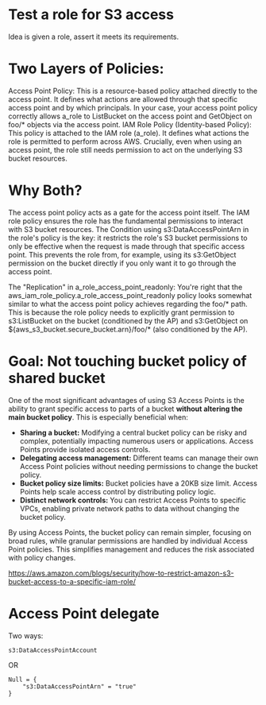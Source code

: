 # Test a role for S3 access

Idea is given a role, assert it meets its requirements.

# Two Layers of Policies:

Access Point Policy: This is a resource-based policy attached directly to the access point. It defines what actions are allowed through that specific access point and by which principals. In your case, your access point policy correctly allows a_role to ListBucket on the access point and GetObject on foo/* objects via the access point.
IAM Role Policy (Identity-based Policy): This policy is attached to the IAM role (a_role). It defines what actions the role is permitted to perform across AWS. Crucially, even when using an access point, the role still needs permission to act on the underlying S3 bucket resources.

# Why Both?

The access point policy acts as a gate for the access point itself.
The IAM role policy ensures the role has the fundamental permissions to interact with S3 bucket resources. The Condition using s3:DataAccessPointArn in the role's policy is the key: it restricts the role's S3 bucket permissions to only be effective when the request is made through that specific access point. This prevents the role from, for example, using its s3:GetObject permission on the bucket directly if you only want it to go through the access point.

The "Replication" in a_role_access_point_readonly: You're right that the aws_iam_role_policy.a_role_access_point_readonly policy looks somewhat similar to what the access point policy achieves regarding the foo/* path. This is because the role policy needs to explicitly grant permission to s3:ListBucket on the bucket (conditioned by the AP) and s3:GetObject on ${aws_s3_bucket.secure_bucket.arn}/foo/* (also conditioned by the AP).

# Goal: Not touching bucket policy of shared bucket

One of the most significant advantages of using S3 Access Points is the ability to grant specific access to parts of a bucket **without altering the main bucket policy**. This is especially beneficial when:

*   **Sharing a bucket:** Modifying a central bucket policy can be risky and complex, potentially impacting numerous users or applications. Access Points provide isolated access controls.
*   **Delegating access management:** Different teams can manage their own Access Point policies without needing permissions to change the bucket policy.
*   **Bucket policy size limits:** Bucket policies have a 20KB size limit. Access Points help scale access control by distributing policy logic.
*   **Distinct network controls:** You can restrict Access Points to specific VPCs, enabling private network paths to data without changing the bucket policy.

By using Access Points, the bucket policy can remain simpler, focusing on broad rules, while granular permissions are handled by individual Access Point policies. This simplifies management and reduces the risk associated with policy changes.

https://aws.amazon.com/blogs/security/how-to-restrict-amazon-s3-bucket-access-to-a-specific-iam-role/


# Access Point delegate

Two ways:

    s3:DataAccessPointAccount

OR

    Null = {
        "s3:DataAccessPointArn" = "true"
    }
